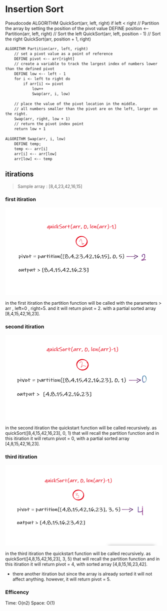 # Insertion Sort

  Pseudocode
    ALGORITHM QuickSort(arr, left, right)
    if left < right
        // Partition the array by setting the position of the pivot value 
        DEFINE position <-- Partition(arr, left, right)
        // Sort the left
        QuickSort(arr, left, position - 1)
        // Sort the right
        QuickSort(arr, position + 1, right)

    ALGORITHM Partition(arr, left, right)
        // set a pivot value as a point of reference
        DEFINE pivot <-- arr[right]
        // create a variable to track the largest index of numbers lower than the defined pivot
        DEFINE low <-- left - 1
        for i <- left to right do
            if arr[i] <= pivot
                low++
                Swap(arr, i, low)

        // place the value of the pivot location in the middle.
        // all numbers smaller than the pivot are on the left, larger on the right. 
        Swap(arr, right, low + 1)
        // return the pivot index point
        return low + 1

    ALGORITHM Swap(arr, i, low)
        DEFINE temp;
        temp <-- arr[i]
        arr[i] <-- arr[low]
        arr[low] <-- temp

## itirations

> Sample array : [8,4,23,42,16,15]

### first itiration

![first](1.png)

in the first itiration the partition function will be called with the parameters > arr , left=0 , right=5. and it will return pivot = 2. with a partial sorted array [8,4,15,42,16,23].

### second itiration 

![second](2.png)

in the second itiration the quickstart function will be called recursively. as quickSort([8,4,15,42,16,23], 0, 1) that will recall the partition function and in this itiration it will return pivot = 0, with a partial sorted array [4,8,15,42,16,23].

### third itiration 

![third](3.png)

in the third itiration the quickstart function will be called recursively. as quickSort([4,8,15,42,16,23], 3, 5) that will recall the partition function and in this itiration it will return pivot = 4, with sorted array 
[4,8,15,16,23,42].

* there another itiration but since the array is already sorted it will not affect anything. however, it will return pivot = 5.


### Efficency

Time: O(n2)
Space: O(1)

